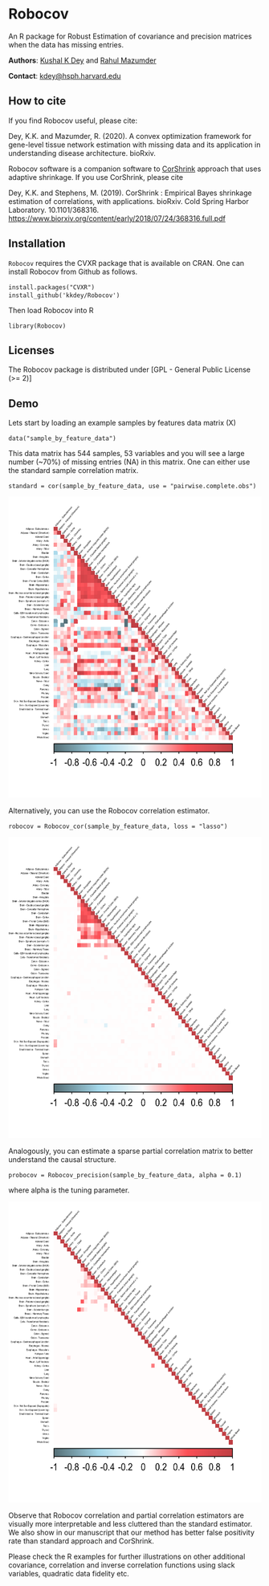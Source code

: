 # Robocov

An R package for Robust Estimation of covariance and precision matrices when the data has missing entries.

**Authors**: [Kushal K Dey](http://kkdey.github.io/) and [Rahul Mazumder](http://www.mit.edu/~rahulmaz/)

**Contact**: kdey@hsph.harvard.edu

## How to cite

If you find Robocov useful, please cite:

Dey, K.K. and Mazumder, R. (2020). A convex optimization framework for gene-level tissue network estimation 
with missing data and its application in understanding disease architecture. bioRxiv.

Robocov software is a companion software to [CorShrink](https://github.com/kkdey/CorShrink) approach that uses adaptive shrinkage. If you use CorShrink, please cite

Dey, K.K. and Stephens, M. (2019). CorShrink : Empirical Bayes shrinkage estimation of correlations, with applications.
bioRxiv. Cold Spring Harbor Laboratory. 10.1101/368316. https://www.biorxiv.org/content/early/2018/07/24/368316.full.pdf

## Installation

`Robocov` requires the CVXR package that is available on CRAN. One can install Robocov from Github as follows.

```
install.packages("CVXR")
install_github('kkdey/Robocov')
```

Then load Robocov into R

```
library(Robocov)
```

## Licenses

The Robocov package is distributed under [GPL - General Public License (>= 2)]

## Demo

Lets start by loading an example samples by features data matrix (X)

```
data("sample_by_feature_data")
```

This data matrix has 544 samples, 53 variables and you will see a large number (~70%) of missing entries (NA) in this matrix. One can either use the standard sample correlation matrix.

```
standard = cor(sample_by_feature_data, use = "pairwise.complete.obs")
```
<img src="vignettes/standard.png" width="600px" height="600px" />

Alternatively, you can use the Robocov correlation estimator.

```
robocov = Robocov_cor(sample_by_feature_data, loss = "lasso")
```

<img src="vignettes/robocov.png" width="600px" height="600px" />

Analogously, you can estimate a sparse partial correlation matrix to better understand the causal structure.

```
probocov = Robocov_precision(sample_by_feature_data, alpha = 0.1)
```
where alpha is the tuning parameter.

<img src="vignettes/probocov.png" width="600px" height="600px" />

Observe that Robocov correlation and partial correlation estimators are visually more interpretable and less cluttered than the standard estimator. We also show in our manuscript that our method has better false positivity rate than standard approach and CorShrink.


Please check the R examples for further illustrations on other additional covariance, correlation and inverse correlation functions using slack variables, quadratic data fidelity etc.






